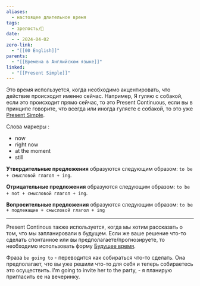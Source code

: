 ```yaml
---
aliases:
  - настоящее длительное время
tags:
  - зрелость/🌱
date:
  - - 2024-04-02
zero-link:
  - "[[00 English]]"
parents:
  - "[[Времена в Английском языке]]"
linked:
  - "[[Present Simple]]"
---
```

Это время используется, когда необходимо акцентировать, что действие происходит именно сейчас. Например, Я гуляю с собакой, если это происходит прямо сейчас, то это Present Continuous, если вы в принципе говорите, что всегда или иногда гуляете с собакой, то это уже [Present Simple](Present%20Simple.md).

Слова маркеры :
- now
- right now
- at the moment
- still

**Утвердительные предложения** образуются следующим образом: `to be + смысловой глагол + ing`.

**Отрицательные предложения** образуются следующим образом: `to be + not + смысловой глагол + ing`.

**Вопросительные предложения** образуются следующим образом: `to be + подлежащие + смысловой глагол + ing`

***
Present Continous также используется, когда мы хотим рассказать о том, что мы запланировали в будущем. Если же ваше решение что-то сделать спонтанное или вы предполагаете/прогнозируете, то необходимо использовать форму [Будущее время](Будущее%20время.md).

Фраза `be going to` - переводится как собираться что-то сделать. Она предполагает, что вы уже решили что-то для себя и теперь собираетесь это осуществить. I'm going to invite her to the party, - я планирую пригласить ее на вечеринку.